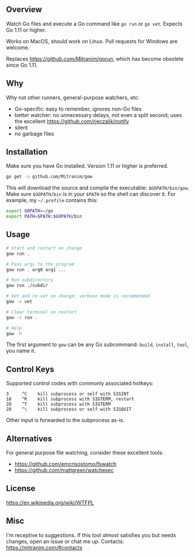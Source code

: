 ## Overview

Watch Go files and execute a Go command like `go run` or `go vet`. Expects Go 1.11 or higher.

Works on MacOS, should work on Linux. Pull requests for Windows are welcome.

Replaces https://github.com/Mitranim/gorun, which has become obsolete since Go 1.11.

## Why

Why not other runners, general-purpose watchers, etc:

  * Go-specific: easy to remember, ignores non-Go files
  * better watcher: no unnecessary delays, not even a split second; uses the excellent https://github.com/rjeczalik/notify
  * silent
  * no garbage files

## Installation

Make sure you have Go installed. Version 1.11 or higher is preferred.

```sh
go get -u github.com/Mitranim/gow
```

This will download the source and compile the executable: `$GOPATH/bin/gow`. Make sure `$GOPATH/bin` is in your `$PATH` so the shell can discover it. For example, my `~/.profile` contains this:

```sh
export GOPATH=~/go
export PATH=$PATH:$GOPATH/bin
```

## Usage

```sh
# Start and restart on change
gow run .

# Pass args to the program
gow run . arg0 arg1 ...

# Run subdirectory
gow run ./subdir

# Vet and re-vet on change; verbose mode is recommended
gow -v vet

# Clear terminal on restart
gow -c run .

# Help
gow -h
```

The first argument to `gow` can be any Go subcommand: `build`, `install`, `tool`, you name it.

## Control Keys

Supported control codes with commonly associated hotkeys:

```
3     ^C    kill subprocess or self with SIGINT
18    ^R    kill subprocess with SIGTERM, restart
20    ^T    kill subprocess with SIGTERM
28    ^\    kill subprocess or self with SIGQUIT
```

Other input is forwarded to the subprocess as-is.

## Alternatives

For general purpose file watching, consider these excellent tools:

  * https://github.com/emcrisostomo/fswatch
  * https://github.com/mattgreen/watchexec

## License

https://en.wikipedia.org/wiki/WTFPL

## Misc

I'm receptive to suggestions. If this tool _almost_ satisfies you but needs changes, open an issue or chat me up. Contacts: https://mitranim.com/#contacts
